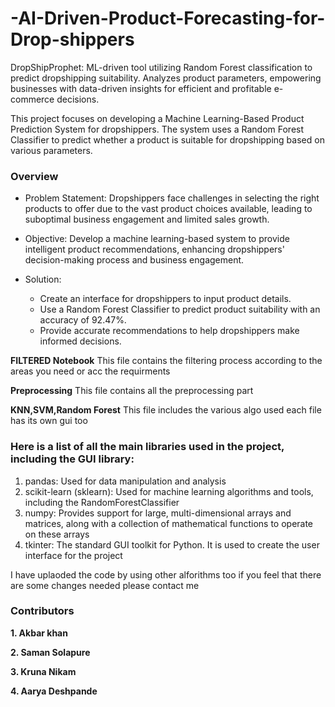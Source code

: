 # -AI-Driven-Product-Forecasting-for-Drop-shippers
DropShipProphet: ML-driven tool utilizing Random Forest classification to predict dropshipping suitability. Analyzes product parameters, empowering businesses with data-driven insights for efficient and profitable e-commerce decisions.

This project focuses on developing a Machine Learning-Based Product Prediction System for dropshippers. The system uses a Random Forest Classifier to predict whether a product is suitable for dropshipping based on various parameters.

### **Overview**

+ Problem Statement: Dropshippers face challenges in selecting the right products to offer due to the vast product choices available, leading to suboptimal business engagement and limited sales growth.

+ Objective: Develop a machine learning-based system to provide intelligent product recommendations, enhancing dropshippers' decision-making process and business engagement.

+ Solution:
    + Create an interface for dropshippers to input product details.
    + Use a Random Forest Classifier to predict product suitability with an accuracy of 92.47%.
    + Provide accurate recommendations to help dropshippers make informed decisions.

**FILTERED Notebook**
This file contains the filtering process according to the areas you need or acc the requirments

**Preprocessing**
This file contains all the preprocessing part 

**KNN,SVM,Random Forest**
This file includes the various algo used each file has its own gui too

### Here is a list of all the main libraries used in the project, including the GUI library:

1. pandas: Used for data manipulation and analysis
2. scikit-learn (sklearn): Used for machine learning algorithms and tools, including the RandomForestClassifier
3. numpy: Provides support for large, multi-dimensional arrays and matrices, along with a collection of mathematical functions to operate on these arrays
4. tkinter: The standard GUI toolkit for Python. It is used to create the user interface for the project
    
I have uplaoded the code by using other alforithms too if you feel that there are some changes needed please contact me 

### Contributors

**1. Akbar khan**

**2. Saman Solapure**

**3. Kruna Nikam**

**4. Aarya Deshpande**
